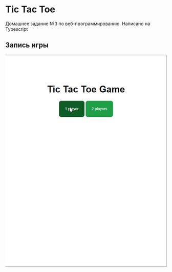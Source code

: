 # Tic Tac Toe

Домашнее задание №3 по веб-программированию. 
Написано на Typescript

## Запись игры

![запись игры](recording/gameplay.gif)